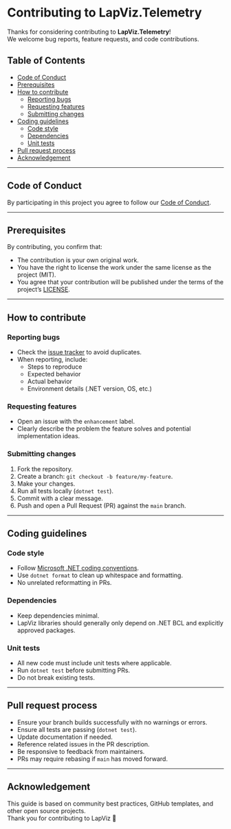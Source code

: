 # Contributing to LapViz.Telemetry

Thanks for considering contributing to **LapViz.Telemetry**!  
We welcome bug reports, feature requests, and code contributions.

## Table of Contents
- [Code of Conduct](#code-of-conduct)
- [Prerequisites](#prerequisites)
- [How to contribute](#how-to-contribute)
  - [Reporting bugs](#reporting-bugs)
  - [Requesting features](#requesting-features)
  - [Submitting changes](#submitting-changes)
- [Coding guidelines](#coding-guidelines)
  - [Code style](#code-style)
  - [Dependencies](#dependencies)
  - [Unit tests](#unit-tests)
- [Pull request process](#pull-request-process)
- [Acknowledgement](#acknowledgement)

---

## Code of Conduct
By participating in this project you agree to follow our [Code of Conduct](CODE_OF_CONDUCT.md).

---

## Prerequisites
By contributing, you confirm that:
- The contribution is your own original work.
- You have the right to license the work under the same license as the project (MIT).
- You agree that your contribution will be published under the terms of the project’s [LICENSE](LICENSE.md).

---

## How to contribute

### Reporting bugs
- Check the [issue tracker](https://github.com/lapviz/lapviz.telemetry/issues) to avoid duplicates.
- When reporting, include:
  - Steps to reproduce
  - Expected behavior
  - Actual behavior
  - Environment details (.NET version, OS, etc.)

### Requesting features
- Open an issue with the `enhancement` label.
- Clearly describe the problem the feature solves and potential implementation ideas.

### Submitting changes
1. Fork the repository.
2. Create a branch: `git checkout -b feature/my-feature`.
3. Make your changes.
4. Run all tests locally (`dotnet test`).
5. Commit with a clear message.
6. Push and open a Pull Request (PR) against the `main` branch.

---

## Coding guidelines

### Code style
- Follow [Microsoft .NET coding conventions](https://learn.microsoft.com/en-us/dotnet/csharp/fundamentals/coding-style/coding-conventions).
- Use `dotnet format` to clean up whitespace and formatting.
- No unrelated reformatting in PRs.

### Dependencies
- Keep dependencies minimal.  
- LapViz libraries should generally only depend on .NET BCL and explicitly approved packages.

### Unit tests
- All new code must include unit tests where applicable.
- Run `dotnet test` before submitting PRs.
- Do not break existing tests.

---

## Pull request process
- Ensure your branch builds successfully with no warnings or errors.
- Ensure all tests are passing (`dotnet test`).
- Update documentation if needed.
- Reference related issues in the PR description.
- Be responsive to feedback from maintainers.
- PRs may require rebasing if `main` has moved forward.

---

## Acknowledgement
This guide is based on community best practices, GitHub templates, and other open source projects.  
Thank you for contributing to LapViz 🚀
